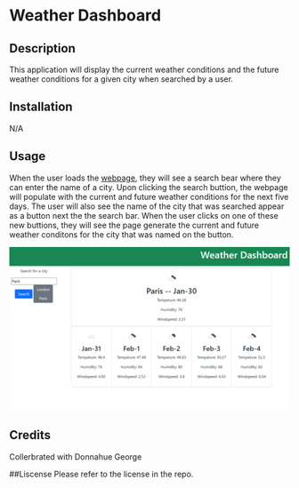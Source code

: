 # Weather Dashboard

## Description
This application will display the current weather conditions and the future weather conditions for a given city when searched by a user.

## Installation

N/A

## Usage
When the user loads the [webpage](https://adpileggi.github.io/weather-dashboard/), they will see a search bear where they can enter the name of a city. Upon clicking the search buttion, the webpage will populate with the current and future weather conditions for the next five days. The user will also see the name of the city that was searched appear as a button next the the search bar. When the user clicks on one of these new buttions, they will see the page generate the current and future weather conditons for the city that was named on the button.

![webpage preview](assets/weather-screenshot.png)

## Credits
Collerbrated with Donnahue George

##Liscense
Please refer to the license in the repo.